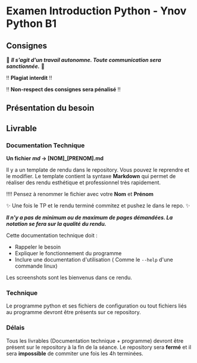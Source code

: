 # Examen Introduction Python - Ynov Python B1

## Consignes

:see_no_evil: _**Il s'agit d'un travail autonomne. Toute communication sera sanctionnée.**_ :speak_no_evil:

‼️ **Plagiat interdit** ‼️

‼️ **Non-respect des consignes sera pénalisé** ‼️

## Présentation du besoin 



## Livrable
### Documentation Technique  

**Un fichier _md_ ->  [NOM]\_[PRENOM].md** 

Il y a un template de rendu dans le repository. Vous pouvez le reprendre et le modifier. 
Le template contient la syntaxe **Markdown** qui permet de réaliser des rendu esthétique et professionnel très rapidement. 
        
:bangbang::bangbang: Pensez à renommer le fichier avec votre **Nom** et **Prénom**

:sparkles: Une fois le TP et le rendu terminé commitez et pushez le dans le repo. :sparkles:
  
_**Il n'y a pas de minimum ou de maximum de pages démandées. La notation se fera sur la qualité du rendu.**_ 

 Cette documentation technique doit : 
 - Rappeler le besoin 
 - Expliquer le fonctionnement du programme 
 - Inclure une documentation d'utilisation ( Comme le `--help` d'une commande linux)
 
 Les screenshots sont les bienvenus dans ce rendu. 
 
 ### Technique

Le programme python et ses fichiers de configuration ou tout fichiers liés au programme devront être présents sur ce repository. 
### Délais 

Tous les livrables (Documentation technique + programme) devront être présent sur le repository à la fin de la séance. 
Le repository sera **fermé** et il sera **impossible** de commiter une fois les 4h terminées. 
